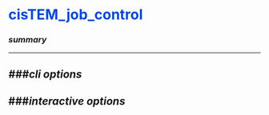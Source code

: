# <span style="color: #0048d8">**cisTEM_job_control**</span>

### *summary*
---


*###cli options*
---


###*interactive options*
---

